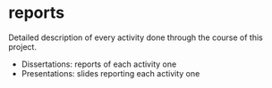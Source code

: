 # reports

Detailed description of every activity done through the course of this project.

* Dissertations: reports of each activity one
* Presentations: slides reporting each activity one
